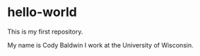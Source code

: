 # hello-world
This is my first repository.

My name is Cody Baldwin
I work at the University of Wisconsin.
